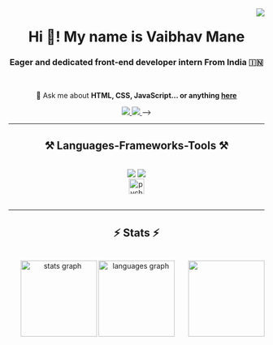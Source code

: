 <img align="right" src="https://visitor-badge.laobi.icu/badge?page_id=mvaib.mvaib" />

<h1 align="center">
  Hi 👋! My name is Vaibhav Mane
</h1>

<h3 align="center">Eager and dedicated front-end developer intern From India 🇮🇳</h3>

<br/>

<div align="center">
 
💬 Ask me about **HTML, CSS, JavaScript... or anything [here](https://github.com/mvaib/mvaib/issues)**

 </div>
 
<div align="center"> 
  <a href="mailto:mvaibhav596@gmail.com">
    <img src="https://img.shields.io/badge/Gmail-333333?style=for-the-badge&logo=gmail&logoColor=red" />
  </a>
  <a href="https://www.linkedin.com/in/vaibhav-mane-a371812a3/" target="_blank">
    <img src="https://img.shields.io/badge/LinkedIn-0077B5?style=for-the-badge&logo=linkedin&logoColor=white" target="_blank" />
  </a>
<!--   <a href="https://salesp07.github.io" target="_blank">
     <img src="https://img.shields.io/badge/Portfolio-FF5722?style=for-the-badge&logo=todoist&logoColor=white" target="_blank" /> <!-- sqlite, safari, google-chrome are other good icon options -->
  </a> -->
</div>

 <hr/>
 
<h2 align="center">⚒️ Languages-Frameworks-Tools ⚒️</h2>
<br/>
<div align="center">
    <img src="https://skillicons.dev/icons?i=html,css,vscode,github,git" />
    <img src="https://skillicons.dev/icons?i=nodejs,python,javascript,codepen,replit" /><br>
    <img src="https://cdn.jsdelivr.net/gh/devicons/devicon/icons/pycharm/pycharm-original.svg" height="30" alt="pycharm logo"  /><br/>
</div>

<br/>
<!-- <div align="center">
<hr/>

  <h2>🐍 My Contributions 🐍</h2>
  <br>
  <img alt="snake eating my contributions" src="https://raw.githubusercontent.com/mvaib/mvaib/output/github-contribution-grid-snake.svg" />
  
  <br/><br/><br/>

</div> -->
<hr/>

<h2 align="center">⚡ Stats ⚡</h2>
<br>
<div align=center>
   <img src="https://github-readme-stats.vercel.app/api?username=mvaib&hide_title=false&hide_rank=false&show_icons=true&include_all_commits=true&count_private=true&disable_animations=false&theme=dracula&locale=en&hide_border=false" height="150" alt="stats graph"  />
  <img src="https://github-readme-stats.vercel.app/api/top-langs?username=mvaib&locale=en&hide_title=false&layout=compact&card_width=320&langs_count=5&theme=dracula&hide_border=false" height="150" alt="languages graph"  />
<img align="right" height="150" src="https://i.pinimg.com/originals/e4/26/70/e426702edf874b181aced1e2fa5c6cde.gif"  />
</div>
<br/><br/>

